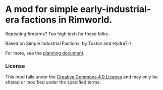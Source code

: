 # A mod for simple early-industrial-era factions in Rimworld.

Repeating firearms? Too high tech for these folks.

Based on Simple Industrial Factions, by Tostov and Hydra7-1.

For more, see the [planning document](/Docs/Planning.md).

### License
This mod falls under the [Creative Commons 4.0 License](https://creativecommons.org/licenses/by-nc-sa/4.0/) and may only be shared or modified under the specified terms.
